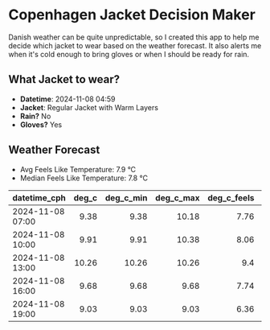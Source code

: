 
# Copenhagen Jacket Decision Maker

Danish weather can be quite unpredictable, so I created this app to help me decide which jacket to wear based on the weather forecast. 
It also alerts me when it's cold enough to bring gloves or when I should be ready for rain.

## What Jacket to wear?

- **Datetime**: 2024-11-08 04:59
- **Jacket**: Regular Jacket with Warm Layers
- **Rain?** No
- **Gloves?** Yes

## Weather Forecast
- Avg Feels Like Temperature: 7.9 °C
- Median Feels Like Temperature: 7.8 °C

| datetime_cph     |   deg_c |   deg_c_min |   deg_c_max |   deg_c_feels | weather   | wind   | rain   |
|:-----------------|--------:|------------:|------------:|--------------:|:----------|:-------|:-------|
| 2024-11-08 07:00 |    9.38 |        9.38 |       10.18 |          7.76 | Clouds    | Low    | None   |
| 2024-11-08 10:00 |    9.91 |        9.91 |       10.38 |          8.06 | Clouds    | Low    | None   |
| 2024-11-08 13:00 |   10.26 |       10.26 |       10.26 |          9.4  | Clouds    | Low    | None   |
| 2024-11-08 16:00 |    9.68 |        9.68 |        9.68 |          7.74 | Clouds    | Low    | None   |
| 2024-11-08 19:00 |    9.03 |        9.03 |        9.03 |          6.36 | Clouds    | Medium | None   |
        